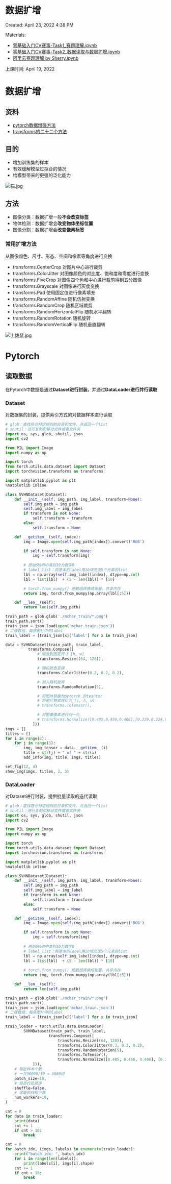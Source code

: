 # 数据扩增

Created: April 23, 2022 4:38 PM

Materials: 

- [零基础入门CV赛事-Task1_赛题理解.ipynb](https://github.com/kk37111754/Aliyun-CV/blob/0648bb6e5ea54fffff3ef1f1d750bb5b958a0725/2022.04.05%E8%AF%BE%E5%90%8E/%E7%94%B0%E5%8F%AF%E6%AC%A3-%E8%B5%84%E6%96%99/Jupyter%20Notebooks/%E9%9B%B6%E5%9F%BA%E7%A1%80%E5%85%A5%E9%97%A8CV%E8%B5%9B%E4%BA%8B-Task1%20%E8%B5%9B%E9%A2%98%E7%90%86%E8%A7%A3.ipynb) 
- [零基础入门CV赛事-Task2_数据读取与数据扩增.ipynb](https://github.com/kk37111754/Aliyun-CV/blob/0648bb6e5ea54fffff3ef1f1d750bb5b958a0725/2022.04.05%E8%AF%BE%E5%90%8E/%E7%94%B0%E5%8F%AF%E6%AC%A3-%E8%B5%84%E6%96%99/Jupyter%20Notebooks/%E9%9B%B6%E5%9F%BA%E7%A1%80%E5%85%A5%E9%97%A8CV%E8%B5%9B%E4%BA%8B-Task2%20%E6%95%B0%E6%8D%AE%E8%AF%BB%E5%8F%96%E4%B8%8E%E6%95%B0%E6%8D%AE%E6%89%A9%E5%A2%9E.ipynb)
- [阿里云赛题理解 by Sherry.ipynb](https://github.com/kk37111754/Aliyun-CV/blob/0648bb6e5ea54fffff3ef1f1d750bb5b958a0725/2022.04.05%E8%AF%BE%E5%90%8E/%E7%94%B0%E5%8F%AF%E6%AC%A3-%E8%B5%84%E6%96%99/Jupyter%20Notebooks/%E9%98%BF%E9%87%8C%E4%BA%91%E8%B5%9B%E9%A2%98%E7%90%86%E8%A7%A3.ipynb)

上课时间: April 19, 2022

# 数据扩增

## 资料

- [pytorch数据增强方法](https://blog.csdn.net/lichaoqi1/category_11727407.html)
- [transforms的二十二个方法](https://blog.csdn.net/qq_38410428/article/details/94719553)

## 目的

- 增加训练集的样本
- 有效缓解模型过拟合的情况
- 给模型带来的更强的泛化能力

![猫.jpg](https://github.com/kk37111754/Aliyun-CV/blob/0648bb6e5ea54fffff3ef1f1d750bb5b958a0725/2022.04.05%E8%AF%BE%E5%90%8E/%E7%94%B0%E5%8F%AF%E6%AC%A3-%E8%B5%84%E6%96%99/pic/5-%E7%8C%AB.jpg)

## 方法

- 图像分类：数据扩增一般**不会改变标签**
- 物体检测：数据扩增会**改变物体坐标位置**
- 图像分割：数据扩增会**改变像素标签**

### 常用扩增方法

从图像颜色、尺寸、形态、空间和像素等角度进行变换

- transforms.CenterCrop 对图片中心进行裁剪
- transforms.ColorJitter 对图像颜色的对比度、饱和度和零度进行变换
- transforms.FiveCrop 对图像四个角和中心进行裁剪得到五分图像
- transforms.Grayscale 对图像进行灰度变换
- transforms.Pad 使用固定值进行像素填充
- transforms.RandomAffine 随机仿射变换
- transforms.RandomCrop 随机区域裁剪
- transforms.RandomHorizontalFlip 随机水平翻转
- transforms.RandomRotation 随机旋转
- transforms.RandomVerticalFlip 随机垂直翻转

![土拨鼠.jpg](https://github.com/kk37111754/Aliyun-CV/blob/0648bb6e5ea54fffff3ef1f1d750bb5b958a0725/2022.04.05%E8%AF%BE%E5%90%8E/%E7%94%B0%E5%8F%AF%E6%AC%A3-%E8%B5%84%E6%96%99/pic/5-%E5%9C%9F%E6%8B%A8%E9%BC%A0.jpg)

# Pytorch

## 读取数据

 在Pytorch中数据是通过**Dataset进行封装**，并通过**DataLoader进行并行读取**

### Dataset

对数据集的封装，提供索引方式的对数据样本进行读取

```python
# glob：查找符合特定规则的目录和文件，并返回一个list
# shutil：进行复制和移动文件或者文件夹
import os, sys, glob, shutil, json
import cv2

from PIL import Image
import numpy as np

import torch
from torch.utils.data.dataset import Dataset
import torchvision.transforms as transforms

import matplotlib.pyplot as plt
%matplotlib inline

class SVHNDataset(Dataset):
    def __init__(self, img_path, img_label, transform=None):
        self.img_path = img_path
        self.img_label = img_label 
        if transform is not None:
            self.transform = transform
        else:
            self.transform = None

    def __getitem__(self, index):
        img = Image.open(self.img_path[index]).convert('RGB')

        if self.transform is not None:
            img = self.transform(img)
        
        # 原始SVHN中类别10为数字0
        # label_list：将原本的label用10填充至5个元素的list
        lbl = np.array(self.img_label[index], dtype=np.int)
        lbl = list(lbl)  + (5 - len(lbl)) * [10]

        # torch.from_numpy() 把数组转换成张量，共享内存
        return img, torch.from_numpy(np.array(lbl[:5]))

    def __len__(self):
        return len(self.img_path)

train_path = glob.glob('./mchar_train/*.png')
train_path.sort()
train_json = json.load(open('mchar_train.json'))
# 二维数组，每张图片中的label
train_label = [train_json[x]['label'] for x in train_json]

data = SVHNDataset(train_path, train_label,
          transforms.Compose([
              # 缩放到固定尺寸 [h, w]
              transforms.Resize((64, 128)),

              # 随机颜色变换
              transforms.ColorJitter(0.2, 0.2, 0.2),

              # 加入随机旋转
              transforms.RandomRotation(5),

              # 将图片转换为pytorch 的tesntor
              # 将图片格式转化为 (c, h, w)
              # transforms.ToTensor(),

              # 对图像像素进行归一化
              # transforms.Normalize([0.485,0.456,0.406],[0.229,0.224,0.225])
            ]))
imgs = []
titles = []
for i in range(2):
    for j in range(3):
        img, img_tensor = data.__getitem__(i)
        title = str(j) + " of " + str(i)
        add_info(img, title, imgs, titles)

set_fig(12, 4)
show_img(imgs, titles, 2, 3)
```

### DataLoader

对Dataset进行封装，提供批量读取的迭代读取

```python
# glob：查找符合特定规则的目录和文件，并返回一个list
# shutil：进行复制和移动文件或者文件夹
import os, sys, glob, shutil, json
import cv2

from PIL import Image
import numpy as np

import torch
from torch.utils.data.dataset import Dataset
import torchvision.transforms as transforms

import matplotlib.pyplot as plt
%matplotlib inline

class SVHNDataset(Dataset):
    def __init__(self, img_path, img_label, transform=None):
        self.img_path = img_path
        self.img_label = img_label 
        if transform is not None:
            self.transform = transform
        else:
            self.transform = None

    def __getitem__(self, index):
        img = Image.open(self.img_path[index]).convert('RGB')

        if self.transform is not None:
            img = self.transform(img)
        
        # 原始SVHN中类别10为数字0
        # label_list：将原本的label用10填充至5个元素的list
        lbl = np.array(self.img_label[index], dtype=np.int)
        lbl = list(lbl)  + (5 - len(lbl)) * [10]
        
        # torch.from_numpy() 把数组转换成张量，共享内存
        return img, torch.from_numpy(np.array(lbl[:5]))

    def __len__(self):
        return len(self.img_path)

train_path = glob.glob('./mchar_train/*.png')
train_path.sort()
train_json = json.load(open('mchar_train.json'))
# 二维数组，每张图片中的label
train_label = [train_json[x]['label'] for x in train_json]

train_loader = torch.utils.data.DataLoader(
        SVHNDataset(train_path, train_label,
                   transforms.Compose([
                       transforms.Resize((64, 128)),
                       transforms.ColorJitter(0.3, 0.3, 0.2),
                       transforms.RandomRotation(5),
                       transforms.ToTensor(),
                       transforms.Normalize([0.485, 0.456, 0.406], [0.229, 0.224, 0.225])
            ])), 
    # 每批样本个数
    # 一共30000/10 = 3000组
    batch_size=10,
    # 是否打乱顺序
    shuffle=False,
    # 读取的线程个数
    num_workers=10,
)

cnt = 0
for data in train_loader:
    print(data)
    cnt += 1
    if cnt > 10:
        break

cnt = 0
for batch_idx, (imgs, labels) in enumerate(train_loader):
    print("batch_idx: ", batch_idx)
    for i in range(len(labels)):
        print(labels[i], imgs[i].shape)
    cnt += 1
    if cnt > 10:
        break
```
